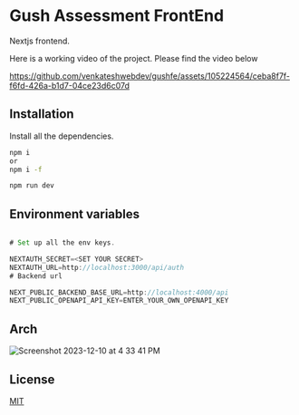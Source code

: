 # Gush Assessment FrontEnd

Nextjs frontend.


Here is a working video of the project. Please find the video below



https://github.com/venkateshwebdev/gushfe/assets/105224564/ceba8f7f-f6fd-426a-b1d7-04ce23d6c07d



## Installation

Install all the dependencies.


```bash
npm i
or
npm i -f

npm run dev
```

## Environment variables

```javascript

# Set up all the env keys.

NEXTAUTH_SECRET=<SET YOUR SECRET>
NEXTAUTH_URL=http://localhost:3000/api/auth
# Backend url

NEXT_PUBLIC_BACKEND_BASE_URL=http://localhost:4000/api
NEXT_PUBLIC_OPENAPI_API_KEY=ENTER_YOUR_OWN_OPENAPI_KEY


```


## Arch

![Screenshot 2023-12-10 at 4 33 41 PM](https://github.com/venkateshwebdev/gushfe/assets/105224564/fae5c997-a0a6-48a5-82ba-ac2744b15bdd)



## License

[MIT](https://choosealicense.com/licenses/mit/)
